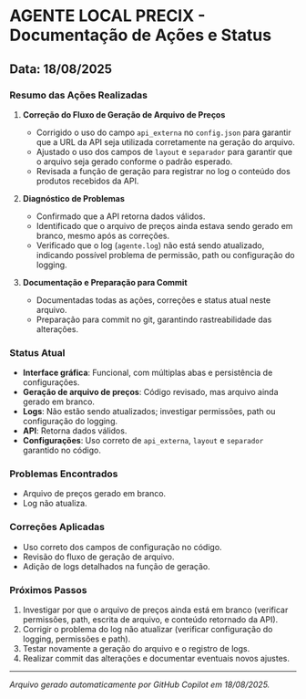 # AGENTE LOCAL PRECIX - Documentação de Ações e Status

## Data: 18/08/2025

### Resumo das Ações Realizadas

1. **Correção do Fluxo de Geração de Arquivo de Preços**
   - Corrigido o uso do campo `api_externa` no `config.json` para garantir que a URL da API seja utilizada corretamente na geração do arquivo.
   - Ajustado o uso dos campos de `layout` e `separador` para garantir que o arquivo seja gerado conforme o padrão esperado.
   - Revisada a função de geração para registrar no log o conteúdo dos produtos recebidos da API.

2. **Diagnóstico de Problemas**
   - Confirmado que a API retorna dados válidos.
   - Identificado que o arquivo de preços ainda estava sendo gerado em branco, mesmo após as correções.
   - Verificado que o log (`agente.log`) não está sendo atualizado, indicando possível problema de permissão, path ou configuração do logging.

3. **Documentação e Preparação para Commit**
   - Documentadas todas as ações, correções e status atual neste arquivo.
   - Preparação para commit no git, garantindo rastreabilidade das alterações.

### Status Atual

- **Interface gráfica**: Funcional, com múltiplas abas e persistência de configurações.
- **Geração de arquivo de preços**: Código revisado, mas arquivo ainda gerado em branco.
- **Logs**: Não estão sendo atualizados; investigar permissões, path ou configuração do logging.
- **API**: Retorna dados válidos.
- **Configurações**: Uso correto de `api_externa`, `layout` e `separador` garantido no código.

### Problemas Encontrados

- Arquivo de preços gerado em branco.
- Log não atualiza.

### Correções Aplicadas

- Uso correto dos campos de configuração no código.
- Revisão do fluxo de geração de arquivo.
- Adição de logs detalhados na função de geração.

### Próximos Passos

1. Investigar por que o arquivo de preços ainda está em branco (verificar permissões, path, escrita de arquivo, e conteúdo retornado da API).
2. Corrigir o problema do log não atualizar (verificar configuração do logging, permissões e path).
3. Testar novamente a geração do arquivo e o registro de logs.
4. Realizar commit das alterações e documentar eventuais novos ajustes.

---

*Arquivo gerado automaticamente por GitHub Copilot em 18/08/2025.*
